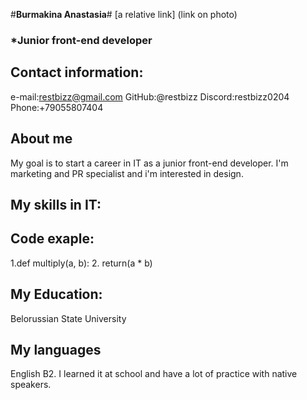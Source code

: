 #**Burmakina Anastasia**#
[a relative link] (link on photo)
### ***Junior front-end developer**
## Contact information:
e-mail:restbizz@gmail.com
GitHub:@restbizz
Discord:restbizz0204
Phone:+79055807404
## About me
My goal is to start a career in IT as a junior front-end developer.
I'm marketing and PR specialist and i'm interested in design.
## My skills in IT:
## Code exaple: 
1.def multiply(a, b): 2.  return(a * b)
## My Education:
Belorussian State University
## My languages
English B2. 
I learned it at school and have a lot of practice with native speakers.
